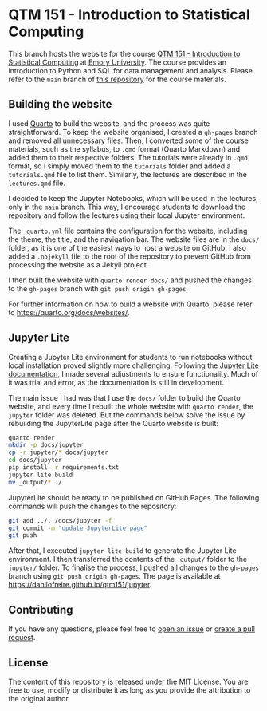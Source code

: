 # QTM 151 - Introduction to Statistical Computing

This branch hosts the website for the course [QTM 151 - Introduction to
Statistical Computing](http://danilofreire.github.io/qtm151) at [Emory
University](http://www.emory.edu). The course provides an introduction to
Python and SQL for data management and analysis. Please refer to the `main`
branch of [this repository](https://github.com/danilofreire/qtm151) for the
course materials.

## Building the website

I used [Quarto](https://quarto.org) to build the website, and the process was
quite straightforward. To keep the website organised, I created a `gh-pages`
branch and removed all unnecessary files. Then, I converted some of the course
materials, such as the syllabus, to `.qmd` format (Quarto Markdown) and added
them to their respective folders. The tutorials were already in `.qmd` format,
so I simply moved them to the `tutorials` folder and added a `tutorials.qmd`
file to list them. Similarly, the lectures are described in the `lectures.qmd`
file.

I decided to keep the Jupyter Notebooks, which will be used in the lectures,
only in the `main` branch. This way, I encourage students to download the
repository and follow the lectures using their local Jupyter environment.

The `_quarto.yml` file contains the configuration for the website, including
the theme, the title, and the navigation bar. The website files are in the
`docs/` folder, as it is one of the easiest ways to host a website on GitHub. I
also added a `.nojekyll` file to the root of the repository to prevent GitHub
from processing the website as a Jekyll project.

I then built the website with `quarto render docs/` and pushed the changes to the
`gh-pages` branch with `git push origin gh-pages`.

For further information on how to build a website with Quarto, please refer to
<https://quarto.org/docs/websites/>.

## Jupyter Lite

Creating a Jupyter Lite environment for students to run notebooks without local
installation proved slightly more challenging. Following the [Jupyter Lite
documentation](https://jupyterlite.readthedocs.io/en/latest/), I made several
adjustments to ensure functionality. Much of it was trial and error, as the
documentation is still in development.

The main issue I had was that I use the `docs/` folder to build the Quarto
website, and every time I rebuilt the whole website with `quarto render`, the
`jupyter` folder was deleted. But the commands below solve the issue by
rebuilding the JupyterLite page after the Quarto website is built:

```bash
quarto render
mkdir -p docs/jupyter 
cp -r jupyter/* docs/jupyter
cd docs/jupyter
pip install -r requirements.txt
jupyter lite build
mv _output/* ./
```

JupyterLite should be ready to be published on GitHub Pages. The
following commands will push the changes to the repository:

```bash
git add ../../docs/jupyter -f
git commit -m "update JupyterLite page"
git push
```

After that, I executed `jupyter lite build` to generate the Jupyter Lite
environment. I then transferred the contents of the `_output/` folder to the
`jupyter/` folder. To finalise the process, I pushed all changes to the
`gh-pages` branch using `git push origin gh-pages`. The page is available at
<https://danilofreire.github.io/qtm151/jupyter>.

## Contributing

If you have any questions, please feel free to [open an
issue](https://github.com/danilofreire/qtm151/issues) or [create a pull
request](https://github.com/danilofreire/qtm151/pulls).

## License

The content of this repository is released under the [MIT
License](LICENSE.qmd). You are free to use, modify or distribute it as long as
you provide the attribution to the original author.
